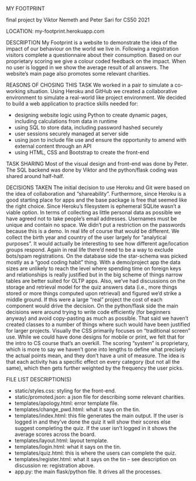 MY FOOTPRINT

final project
by Viktor Nemeth and Peter Sari
for
CS50 2021

LOCATION:
my-footprint.herokuapp.com

DESCRIPTION
My Footprint is a website to demonstrate the idea of the impact of our behaviour on the world we live in. Following a registration visitors complete a questionnaire about their consumption. Based on our proprietary scoring we give a colour coded feedback on the impact. When no user is logged in we show the average result of all answers. The website’s main page also promotes some relevant charities.

REASONS OF CHOSING THIS TASK
We worked in a pair to simulate a co-working situation. Using Heroku and GitHub we created a collaborative environment to simulate a real-world like project environment. We decided to build a web application to practice skills needed for:
- designing website logic using Python to create dynamic pages, including calculations from data in runtime
- using SQL to store data, including password hashed securely
- user sessions securely managed at server side
- using json to include file use and ensure the opportunity to amend with external content through an API
- using HTML, CSS and Bootstrap to create the front-end

TASK SHARING
Most of the visual design and front-end was done by Peter. The SQL backend was done by Viktor and the python/flask coding was shared around half-half.

DECISIONS TAKEN
The initial decision to use Heroku and Git were based on the idea of collaboration and “shareability”. Furthermore, since Heroku is a good starting place for apps and the base package is free that seemed like the right choice. Since Heroku’s filesystem is ephemeral SQLite wasn’t a viable option. 
In terms of collecting as little personal data as possible we have agreed not to take people’s email addresses. Usernames must be unique and contain no space. We didn’t put a restriction on the passwords because this is a demo. In real life of course that would be different. We collect the birth year and country of the user largely for “analytical purposes”. It would actually be interesting to see how different age/location groups respond. Again in real life there’d need to be a way to exclude bots/spam registrations. 
On the database side the star-schema was picked mostly as a “good coding habit” thing. With a demo/project app the data sizes are unlikely to reach the level where spending time on foreign keys and relationships is really justified but in the big scheme of things narrow tables are better suited for OLTP apps. Also, we’ve had discussions on the storage and retrieval model for the quiz answers data (i.e., more things stored or more things computed upon retrieval) and figured we’d strike a middle ground. If this were a large “real” project the cost of each component would drive the decision.
On the python/flask side the main decisions were around trying to write code efficiently (for beginners anyway) and avoid copy-pasting as much as possible. That said we haven’t created classes to a number of things where such would have been justified for larger projects. 
Visually the CSS primarily focuses on “traditional screen” use. While we could have done designs for mobile or print, we felt that for the intro to CS course that’s an overkill. 
The scoring “system” is proprietary, which is more to say we haven’t gone into lengths to define what precisely the actual points mean, and they don’t have a unit of measure. The idea is that each activity has a specific effect on every category (but not all the same), which then gets further weighted by the frequency the user picks.

FILE LIST DESCRIPTION(S)
- static/styles.css: styling for the front-end.
- static/promoted.json: a json file for describing some relevant charities.
- templates/apology.html: error template file.
- templates/change_pwd.html: what it says on the tin.
- templates/index.html: this file generates the main output. If the user is logged in and they’ve done the quiz it will show their scores else suggest completing the quiz. If the user isn’t logged in it shows the average scores across the board.
- templates/layout.html: layout template.
- templates/login.html: what it says on the tin.
- templates/quiz.html: this is where the users can complete the quiz.
- templates/register.html: what it says on the tin – see description on discussion re: registration above.
- app.py: the main flask/python file. It drives all the processes.